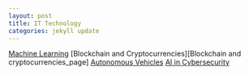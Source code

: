 ```yaml
---
layout: post
title: IT Technology
categories: jekyll update
---
```


[Machine Learning][machine_learning_page]
[Blockchain and Cryptocurrencies][Blockchain and cryptocurrencies_page]
[Autonomous Vehicles][Autonomous_vehicles_page]
[AI in Cybersecurity][Cybersecurity_page]




[machine_learning_page]: /TerryTopGroupAssignment2/machine_learning
[Cybersecurity_page]: /TerryTopGroupAssignment2/Blockchain_and_cryptocurrencies
[Autonomous_vehicles_page]: /TerryTopGroupAssignment2/Autonomous_vehicles
[Cybersecurity_page]: /TerryTopGroupAssignment2/Cybersecurity
